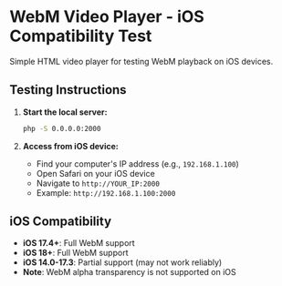# WebM Video Player - iOS Compatibility Test

Simple HTML video player for testing WebM playback on iOS devices.

## Testing Instructions

1. **Start the local server:**
   ```bash
   php -S 0.0.0.0:2000
   ```

2. **Access from iOS device:**
   - Find your computer's IP address (e.g., `192.168.1.100`)
   - Open Safari on your iOS device
   - Navigate to `http://YOUR_IP:2000`
   - Example: `http://192.168.1.100:2000`

## iOS Compatibility

- **iOS 17.4+**: Full WebM support
- **iOS 18+**: Full WebM support
- **iOS 14.0-17.3**: Partial support (may not work reliably)
- **Note**: WebM alpha transparency is not supported on iOS
